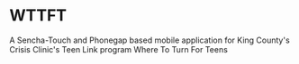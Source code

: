 WTTFT
=====

A Sencha-Touch and Phonegap based mobile application for King County's Crisis Clinic's Teen Link program Where To Turn For Teens